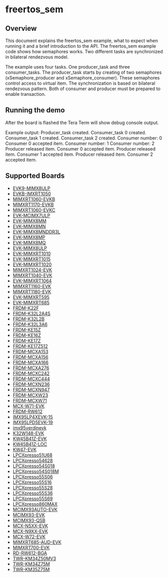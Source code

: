 # freertos_sem

## Overview
This document explains the freertos_sem example, what to expect when running it and a brief
introduction to the API. The freertos_sem example code shows how semaphores works. Two different
tasks are synchronized in bilateral rendezvous model.

The example uses four tasks. One producer_task and three consumer_tasks. The producer_task starts by
creating of two semaphores (xSemaphore_producer and xSemaphore_consumer). These semaphores control
access to virtual item. The synchronization is based on bilateral rendezvous pattern. Both of
consumer and producer must be prepared to enable transaction.



## Running the demo
After the board is flashed the Tera Term will show debug console output.

Example output:
Producer_task created.
Consumer_task 0 created.
Consumer_task 1 created.
Consumer_task 2 created.
Consumer number: 0
Consumer 0 accepted item.
Consumer number: 1
Consumer number: 2
Producer released item.
Consumer 0 accepted item.
Producer released item.
Consumer 1 accepted item.
Producer released item.
Consumer 2 accepted item.

## Supported Boards
- [EVK9-MIMX8ULP](../../_boards/evk9mimx8ulp/freertos_examples/freertos_sem/example_board_readme.md)
- [EVKB-IMXRT1050](../../_boards/evkbimxrt1050/freertos_examples/freertos_sem/example_board_readme.md)
- [MIMXRT1060-EVKB](../../_boards/evkbmimxrt1060/freertos_examples/freertos_sem/example_board_readme.md)
- [MIMXRT1170-EVKB](../../_boards/evkbmimxrt1170/freertos_examples/freertos_sem/example_board_readme.md)
- [MIMXRT1060-EVKC](../../_boards/evkcmimxrt1060/freertos_examples/freertos_sem/example_board_readme.md)
- [EVK-MCIMX7ULP](../../_boards/evkmcimx7ulp/freertos_examples/freertos_sem/example_board_readme.md)
- [EVK-MIMX8MM](../../_boards/evkmimx8mm/freertos_examples/freertos_sem/example_board_readme.md)
- [EVK-MIMX8MN](../../_boards/evkmimx8mn/freertos_examples/freertos_sem/example_board_readme.md)
- [EVK-MIMX8MNDDR3L](../../_boards/evkmimx8mnddr3l/freertos_examples/freertos_sem/example_board_readme.md)
- [EVK-MIMX8MP](../../_boards/evkmimx8mp/freertos_examples/freertos_sem/example_board_readme.md)
- [EVK-MIMX8MQ](../../_boards/evkmimx8mq/freertos_examples/freertos_sem/example_board_readme.md)
- [EVK-MIMX8ULP](../../_boards/evkmimx8ulp/freertos_examples/freertos_sem/example_board_readme.md)
- [EVK-MIMXRT1010](../../_boards/evkmimxrt1010/freertos_examples/freertos_sem/example_board_readme.md)
- [EVK-MIMXRT1015](../../_boards/evkmimxrt1015/freertos_examples/freertos_sem/example_board_readme.md)
- [EVK-MIMXRT1020](../../_boards/evkmimxrt1020/freertos_examples/freertos_sem/example_board_readme.md)
- [MIMXRT1024-EVK](../../_boards/evkmimxrt1024/freertos_examples/freertos_sem/example_board_readme.md)
- [MIMXRT1040-EVK](../../_boards/evkmimxrt1040/freertos_examples/freertos_sem/example_board_readme.md)
- [EVK-MIMXRT1064](../../_boards/evkmimxrt1064/freertos_examples/freertos_sem/example_board_readme.md)
- [MIMXRT1160-EVK](../../_boards/evkmimxrt1160/freertos_examples/freertos_sem/example_board_readme.md)
- [MIMXRT1180-EVK](../../_boards/evkmimxrt1180/freertos_examples/freertos_sem/example_board_readme.md)
- [EVK-MIMXRT595](../../_boards/evkmimxrt595/freertos_examples/freertos_sem/example_board_readme.md)
- [EVK-MIMXRT685](../../_boards/evkmimxrt685/freertos_examples/freertos_sem/example_board_readme.md)
- [FRDM-K22F](../../_boards/frdmk22f/freertos_examples/freertos_sem/example_board_readme.md)
- [FRDM-K32L2A4S](../../_boards/frdmk32l2a4s/freertos_examples/freertos_sem/example_board_readme.md)
- [FRDM-K32L2B](../../_boards/frdmk32l2b/freertos_examples/freertos_sem/example_board_readme.md)
- [FRDM-K32L3A6](../../_boards/frdmk32l3a6/freertos_examples/freertos_sem/example_board_readme.md)
- [FRDM-KE15Z](../../_boards/frdmke15z/freertos_examples/freertos_sem/example_board_readme.md)
- [FRDM-KE16Z](../../_boards/frdmke16z/freertos_examples/freertos_sem/example_board_readme.md)
- [FRDM-KE17Z](../../_boards/frdmke17z/freertos_examples/freertos_sem/example_board_readme.md)
- [FRDM-KE17Z512](../../_boards/frdmke17z512/freertos_examples/freertos_sem/example_board_readme.md)
- [FRDM-MCXA153](../../_boards/frdmmcxa153/freertos_examples/freertos_sem/example_board_readme.md)
- [FRDM-MCXA156](../../_boards/frdmmcxa156/freertos_examples/freertos_sem/example_board_readme.md)
- [FRDM-MCXA166](../../_boards/frdmmcxa166/freertos_examples/freertos_sem/example_board_readme.md)
- [FRDM-MCXA276](../../_boards/frdmmcxa276/freertos_examples/freertos_sem/example_board_readme.md)
- [FRDM-MCXC242](../../_boards/frdmmcxc242/freertos_examples/freertos_sem/example_board_readme.md)
- [FRDM-MCXC444](../../_boards/frdmmcxc444/freertos_examples/freertos_sem/example_board_readme.md)
- [FRDM-MCXN236](../../_boards/frdmmcxn236/freertos_examples/freertos_sem/example_board_readme.md)
- [FRDM-MCXN947](../../_boards/frdmmcxn947/freertos_examples/freertos_sem/example_board_readme.md)
- [FRDM-MCXW23](../../_boards/frdmmcxw23/freertos_examples/freertos_sem/example_board_readme.md)
- [FRDM-MCXW71](../../_boards/frdmmcxw71/freertos_examples/freertos_sem/example_board_readme.md)
- [MCX-W71-EVK](../../_boards/mcxw71evk/freertos_examples/freertos_sem/example_board_readme.md)
- [FRDM-RW612](../../_boards/frdmrw612/freertos_examples/freertos_sem/example_board_readme.md)
- [IMX95LP4XEVK-15](../../_boards/imx95lp4xevk15/freertos_examples/freertos_sem/example_board_readme.md)
- [IMX95LPD5EVK-19](../../_boards/imx95lpd5evk19/freertos_examples/freertos_sem/example_board_readme.md)
- [imx95verdinevk](../../_boards/imx95verdinevk/freertos_examples/freertos_sem/example_board_readme.md)
- [K32W148-EVK](../../_boards/k32w148evk/freertos_examples/freertos_sem/example_board_readme.md)
- [KW45B41Z-EVK](../../_boards/kw45b41zevk/freertos_examples/freertos_sem/example_board_readme.md)
- [KW45B41Z-LOC](../../_boards/kw45b41zloc/freertos_examples/freertos_sem/example_board_readme.md)
- [KW47-EVK](../../_boards/kw47evk/freertos_examples/freertos_sem/example_board_readme.md)
- [LPCXpresso51U68](../../_boards/lpcxpresso51u68/freertos_examples/freertos_sem/example_board_readme.md)
- [LPCXpresso54628](../../_boards/lpcxpresso54628/freertos_examples/freertos_sem/example_board_readme.md)
- [LPCXpresso54S018](../../_boards/lpcxpresso54s018/freertos_examples/freertos_sem/example_board_readme.md)
- [LPCXpresso54S018M](../../_boards/lpcxpresso54s018m/freertos_examples/freertos_sem/example_board_readme.md)
- [LPCXpresso55S06](../../_boards/lpcxpresso55s06/freertos_examples/freertos_sem/example_board_readme.md)
- [LPCXpresso55S16](../../_boards/lpcxpresso55s16/freertos_examples/freertos_sem/example_board_readme.md)
- [LPCXpresso55S28](../../_boards/lpcxpresso55s28/freertos_examples/freertos_sem/example_board_readme.md)
- [LPCXpresso55S36](../../_boards/lpcxpresso55s36/freertos_examples/freertos_sem/example_board_readme.md)
- [LPCXpresso55S69](../../_boards/lpcxpresso55s69/freertos_examples/freertos_sem/example_board_readme.md)
- [LPCXpresso860MAX](../../_boards/lpcxpresso860max/freertos_examples/freertos_sem/example_board_readme.md)
- [MCIMX93AUTO-EVK](../../_boards/mcimx93autoevk/freertos_examples/freertos_sem/example_board_readme.md)
- [MCIMX93-EVK](../../_boards/mcimx93evk/freertos_examples/freertos_sem/example_board_readme.md)
- [MCIMX93-QSB](../../_boards/mcimx93qsb/freertos_examples/freertos_sem/example_board_readme.md)
- [MCX-N5XX-EVK](../../_boards/mcxn5xxevk/freertos_examples/freertos_sem/example_board_readme.md)
- [MCX-N9XX-EVK](../../_boards/mcxn9xxevk/freertos_examples/freertos_sem/example_board_readme.md)
- [MCX-W72-EVK](../../_boards/mcxw72evk/freertos_examples/freertos_sem/example_board_readme.md)
- [MIMXRT685-AUD-EVK](../../_boards/mimxrt685audevk/freertos_examples/freertos_sem/example_board_readme.md)
- [MIMXRT700-EVK](../../_boards/mimxrt700evk/freertos_examples/freertos_sem/example_board_readme.md)
- [RD-RW612-BGA](../../_boards/rdrw612bga/freertos_examples/freertos_sem/example_board_readme.md)
- [TWR-KM34Z50MV3](../../_boards/twrkm34z50mv3/freertos_examples/freertos_sem/example_board_readme.md)
- [TWR-KM34Z75M](../../_boards/twrkm34z75m/freertos_examples/freertos_sem/example_board_readme.md)
- [TWR-KM35Z75M](../../_boards/twrkm35z75m/freertos_examples/freertos_sem/example_board_readme.md)
